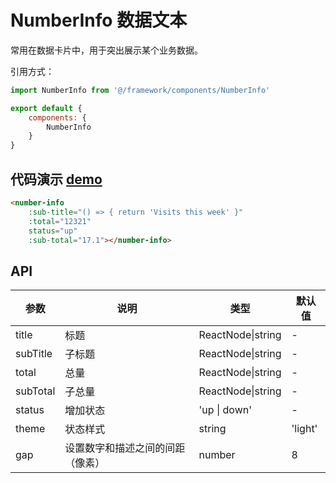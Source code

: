 # NumberInfo 数据文本

常用在数据卡片中，用于突出展示某个业务数据。



引用方式：

```javascript
import NumberInfo from '@/framework/components/NumberInfo'

export default {
    components: {
        NumberInfo
    }
}
```



## 代码演示  [demo](https://pro.loacg.com/test/home)

```html
<number-info
    :sub-title="() => { return 'Visits this week' }"
    :total="12321"
    status="up"
    :sub-total="17.1"></number-info>
```



## API

参数 | 说明 | 类型 | 默认值
----|------|-----|------
title | 标题 | ReactNode\|string | -
subTitle | 子标题 | ReactNode\|string | -
total | 总量 | ReactNode\|string | -
subTotal | 子总量 | ReactNode\|string | -
status | 增加状态 | 'up \| down' | -
theme | 状态样式 | string | 'light'
gap | 设置数字和描述之间的间距（像素）| number | 8
